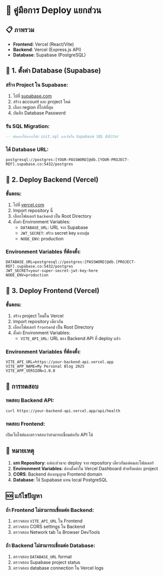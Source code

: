 # 🚀 คู่มือการ Deploy แยกส่วน

## 📋 ภาพรวม
- **Frontend**: Vercel (React/Vite)
- **Backend**: Vercel (Express.js API)
- **Database**: Supabase (PostgreSQL)

## 🎯 1. ตั้งค่า Database (Supabase)

### สร้าง Project ใน Supabase:
1. ไปที่ [supabase.com](https://supabase.com)
2. สร้าง account และ project ใหม่
3. เลือก region ที่ใกล้ที่สุด
4. บันทึก Database Password

### รัน SQL Migration:
```sql
-- คัดลอกโค้ดจากไฟล์ init.sql และรันใน Supabase SQL Editor
```

### ได้ Database URL:
```
postgresql://postgres:[YOUR-PASSWORD]@db.[YOUR-PROJECT-REF].supabase.co:5432/postgres
```

## 🎯 2. Deploy Backend (Vercel)

### ขั้นตอน:
1. ไปที่ [vercel.com](https://vercel.com)
2. Import repository นี้
3. เลือกโฟลเดอร์ `backend` เป็น Root Directory
4. ตั้งค่า Environment Variables:
   - `DATABASE_URL`: URL จาก Supabase
   - `JWT_SECRET`: สร้าง secret key แบบสุ่ม
   - `NODE_ENV`: production

### Environment Variables ที่ต้องตั้ง:
```
DATABASE_URL=postgresql://postgres:[PASSWORD]@db.[PROJECT-REF].supabase.co:5432/postgres
JWT_SECRET=your-super-secret-jwt-key-here
NODE_ENV=production
```

## 🎯 3. Deploy Frontend (Vercel)

### ขั้นตอน:
1. สร้าง project ใหม่ใน Vercel
2. Import repository เดียวกัน
3. เลือกโฟลเดอร์ `frontend` เป็น Root Directory
4. ตั้งค่า Environment Variables:
   - `VITE_API_URL`: URL ของ Backend API ที่ deploy แล้ว

### Environment Variables ที่ต้องตั้ง:
```
VITE_API_URL=https://your-backend-api.vercel.app
VITE_APP_NAME=My Personal Blog 2025
VITE_APP_VERSION=1.0.0
```

## 🔧 การทดสอบ

### ทดสอบ Backend API:
```bash
curl https://your-backend-api.vercel.app/api/health
```

### ทดสอบ Frontend:
เปิดเว็บไซต์และตรวจสอบว่าสามารถเชื่อมต่อกับ API ได้

## 📝 หมายเหตุ

1. **แยก Repository**: แต่ละส่วนจะ deploy จาก repository เดียวกันแต่คนละโฟลเดอร์
2. **Environment Variables**: ต้องตั้งค่าใน Vercel Dashboard สำหรับแต่ละ project
3. **CORS**: Backend ต้องอนุญาต Frontend domain
4. **Database**: ใช้ Supabase แทน local PostgreSQL

## 🆘 แก้ไขปัญหา

### ถ้า Frontend ไม่สามารถเชื่อมต่อ Backend:
1. ตรวจสอบ `VITE_API_URL` ใน Frontend
2. ตรวจสอบ CORS settings ใน Backend
3. ตรวจสอบ Network tab ใน Browser DevTools

### ถ้า Backend ไม่สามารถเชื่อมต่อ Database:
1. ตรวจสอบ `DATABASE_URL` format
2. ตรวจสอบ Supabase project status
3. ตรวจสอบ database connection ใน Vercel logs 